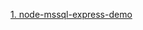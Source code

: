 [1. node-mssql-express-demo](https://github.com/30/node-js-x/blob/master/01-node-mssql-express-demo/readme.md)
